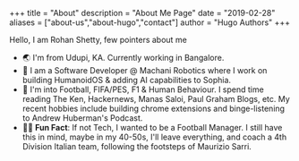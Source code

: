 +++
title = "About"
description = "About Me Page"
date = "2019-02-28"
aliases = ["about-us","about-hugo","contact"]
author = "Hugo Authors"
+++

Hello, I am Rohan Shetty, few pointers about me
* 🌏 I'm from Udupi, KA. Currently working in Bangalore.
* 💼 I am a Software Developer @ Machani Robotics where I work on building HumanoidOS & adding AI capabilities to Sophia.
* 💙 I'm into Football, FIFA/PES, F1 & Human Behaviour. I spend time reading The Ken, Hackernews, Manas Saloi, Paul Graham Blogs, etc. My recent hobbies include building chrome extensions and binge-listening to Andrew Huberman's Podcast.
* 💃🏼 **Fun Fact**: If not Tech, I wanted to be a Football Manager. I still have this in mind, maybe in my 40-50s, I'll leave everything, and coach a 4th Division Italian team, following the footsteps of Maurizio Sarri.




